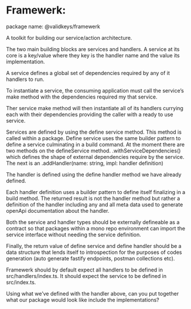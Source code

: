 # Framewerk:

package name: @validkeys/framewerk

A toolkit for building our service/action architecture. 

The two main building blocks are services and handlers. A service at its core is a key/value where they key is the handler name and the value its implementation. 

A service defines a global set of dependencies required by any of it handlers to run. 

To instantiate a service, the consuming application must call the service’s make method with the dependencies required my that service. 

Ther service make method will then instantiate all of its handlers currying each with their dependencies providing the caller with a ready to use service. 

Services are defined by using the define service method. This method is called within a package. Define service uses the same builder pattern to define a service culminating in a build command. At the moment there are two methods on the defineService method. .withServiceDependencies<DependenciesType>() which defines the shape of external dependencies require by the service. The next is an .addHandler(name: string, impl: handler definition)

The handler is defined using the define handler method we have already defined. 

Each handler definition uses a builder pattern to define itself finalizing in a build method. The returned result is not the handler method but rather a definition of the handler including any and all meta data used to generate openApi documentation about the handler. 

Both the service and handler types should be externally defineable as a contract so that packages within a mono repo environment can import the service interface without needing the service definition. 

Finally, the return value of define service and define handler should be a data structure that lends itself to introspection for the purposes of codes generation (auto generate fastify endpoints, postman collections etc). 

Framewerk should by default expect all handlers to be defined in src/handlers/index.ts. It should expect the service to be defined in src/index.ts. 

Using what we’ve defined with the handler above, can you put together what our package would look like include the implementations?